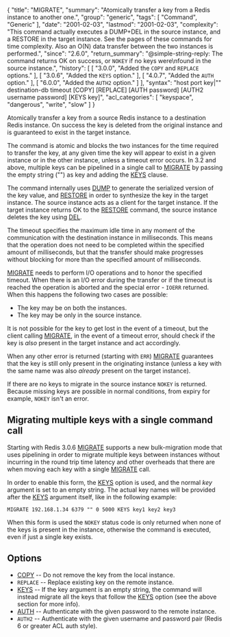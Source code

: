 {
  "title": "MIGRATE",
  "summary": "Atomically transfer a key from a Redis instance to another one.",
  "group": "generic",
  "tags": [
    "Command",
    "Generic"
  ],
  "date": "2001-02-03",
  "lastmod": "2001-02-03",
  "complexity": "This command actually executes a DUMP+DEL in the source instance, and a RESTORE in the target instance. See the pages of these commands for time complexity. Also an O(N) data transfer between the two instances is performed.",
  "since": "2.6.0",
  "return_summary": "@simple-string-reply: The command returns OK on success, or `NOKEY` if no keys were\nfound in the source instance.",
  "history": [
    [
      "3.0.0",
      "Added the `COPY` and `REPLACE` options."
    ],
    [
      "3.0.6",
      "Added the `KEYS` option."
    ],
    [
      "4.0.7",
      "Added the `AUTH` option."
    ],
    [
      "6.0.0",
      "Added the `AUTH2` option."
    ]
  ],
  "syntax": "host port key|\"\" destination-db timeout [COPY] [REPLACE] [AUTH password] [AUTH2 username password] [KEYS key]",
  "acl_categories": [
    "keyspace",
    "dangerous",
    "write",
    "slow"
  ]
}

Atomically transfer a key from a source Redis instance to a destination Redis
instance.
On success the key is deleted from the original instance and is guaranteed to
exist in the target instance.

The command is atomic and blocks the two instances for the time required to
transfer the key, at any given time the key will appear to exist in a given
instance or in the other instance, unless a timeout error occurs. In 3.2 and
above, multiple keys can be pipelined in a single call to [MIGRATE](/commands/migrate) by passing
the empty string ("") as key and adding the [KEYS](/commands/keys) clause.

The command internally uses [DUMP](/commands/dump) to generate the serialized version of the key
value, and [RESTORE](/commands/restore) in order to synthesize the key in the target instance.
The source instance acts as a client for the target instance.
If the target instance returns OK to the [RESTORE](/commands/restore) command, the source instance
deletes the key using [DEL](/commands/del).

The timeout specifies the maximum idle time in any moment of the communication
with the destination instance in milliseconds.
This means that the operation does not need to be completed within the specified
amount of milliseconds, but that the transfer should make progresses without
blocking for more than the specified amount of milliseconds.

[MIGRATE](/commands/migrate) needs to perform I/O operations and to honor the specified timeout.
When there is an I/O error during the transfer or if the timeout is reached the
operation is aborted and the special error - `IOERR` returned.
When this happens the following two cases are possible:

* The key may be on both the instances.
* The key may be only in the source instance.

It is not possible for the key to get lost in the event of a timeout, but the
client calling [MIGRATE](/commands/migrate), in the event of a timeout error, should check if the
key is _also_ present in the target instance and act accordingly.

When any other error is returned (starting with `ERR`) [MIGRATE](/commands/migrate) guarantees that
the key is still only present in the originating instance (unless a key with the
same name was also _already_ present on the target instance).

If there are no keys to migrate in the source instance `NOKEY` is returned.
Because missing keys are possible in normal conditions, from expiry for example,
`NOKEY` isn't an error. 

## Migrating multiple keys with a single command call

Starting with Redis 3.0.6 [MIGRATE](/commands/migrate) supports a new bulk-migration mode that
uses pipelining in order to migrate multiple keys between instances without
incurring in the round trip time latency and other overheads that there are
when moving each key with a single [MIGRATE](/commands/migrate) call.

In order to enable this form, the [KEYS](/commands/keys) option is used, and the normal *key*
argument is set to an empty string. The actual key names will be provided
after the [KEYS](/commands/keys) argument itself, like in the following example:

    MIGRATE 192.168.1.34 6379 "" 0 5000 KEYS key1 key2 key3

When this form is used the `NOKEY` status code is only returned when none
of the keys is present in the instance, otherwise the command is executed, even if
just a single key exists.

## Options

* [COPY](/commands/copy) -- Do not remove the key from the local instance.
* `REPLACE` -- Replace existing key on the remote instance.
* [KEYS](/commands/keys) -- If the key argument is an empty string, the command will instead migrate all the keys that follow the [KEYS](/commands/keys) option (see the above section for more info).
* [AUTH](/commands/auth) -- Authenticate with the given password to the remote instance.
* `AUTH2` -- Authenticate with the given username and password pair (Redis 6 or greater ACL auth style).

